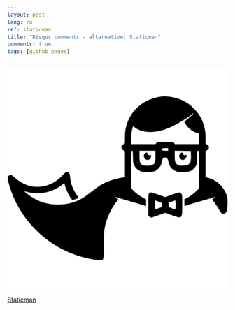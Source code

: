 ```yaml
---
layout: post
lang: ru
ref: staticman
title: "Disqus comments - alternative: Staticman"
comments: true
tags: [github pages]
---
```


![](/images/staticman.svg)


[Staticman](https://staticman.net/docs/)
